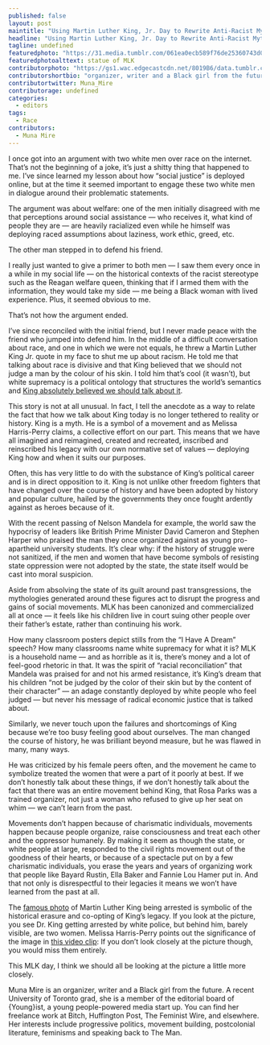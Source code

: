```yaml
---
published: false
layout: post
maintitle: "Using Martin Luther King, Jr. Day to Rewrite Anti-Racist Mythology - {Young}ist"
headline: "Using Martin Luther King, Jr. Day to Rewrite Anti-Racist Mythology"
tagline: undefined
featuredphoto: "https://31.media.tumblr.com/061ea0ecb589f76de25360743d07a5f2/tumblr_inline_mzs8fgHq2a1rkj9dw.jpg"
featuredphotoalttext: statue of MLK
contributorphoto: "https://gs1.wac.edgecastcdn.net/8019B6/data.tumblr.com/8cc8684d2bb3755277e5eacb94fc6d45/tumblr_inline_mmx4nrdROH1rkj9dw.jpg"
contributorshortbio: "organizer, writer and a Black girl from the future"
contributortwitter: Muna_Mire
contributorage: undefined
categories: 
  - editors
tags: 
  - Race
contributors: 
  - Muna Mire
---
```


I once got into an argument with two white men over race on the internet. That’s not the beginning of a joke, it’s just a shitty thing that happened to me. I’ve since learned my lesson about how “social justice” is deployed online, but at the time it seemed important to engage these two white men in dialogue around their problematic statements.

The argument was about welfare: one of the men initially disagreed with me that perceptions around social assistance — who receives it, what kind of people they are — are heavily racialized even while he himself was deploying raced assumptions about laziness, work ethic, greed, etc.

The other man stepped in to defend his friend.

I really just wanted to give a primer to both men — I saw them every once in a while in my social life — on the historical contexts of the racist stereotype such as the Reagan welfare queen, thinking that if I armed them with the information, they would take my side — me being a Black woman with lived experience. Plus, it seemed obvious to me.

That’s not how the argument ended.

I’ve since reconciled with the initial friend, but I never made peace with the friend who jumped into defend him. In the middle of a difficult conversation about race, and one in which we were not equals, he threw a Martin Luther King Jr. quote in my face to shut me up about racism. He told me that talking about race is divisive and that King believed that we should not judge a man by the colour of his skin. I told him that’s cool (it wasn’t), but white supremacy is a political ontology that structures the world’s semantics and [King absolutely believed we should talk about it](http://beybad.tumblr.com/post/15775428964/the-mlk-thats-never-quoted).

This story is not at all unusual. In fact, I tell the anecdote as a way to relate the fact that how we talk about King today is no longer tethered to reality or history. King is a myth. He is a symbol of a movement and as Melissa Harris-Perry claims, a collective effort on our part. This means that we have all imagined and reimagined, created and recreated, inscribed and reinscribed his legacy with our own normative set of values — deploying King how and when it suits our purposes.

Often, this has very little to do with the substance of King’s political career and is in direct opposition to it. King is not unlike other freedom fighters that have changed over the course of history and have been adopted by history and popular culture, hailed by the governments they once fought ardently against as heroes because of it.

With the recent passing of Nelson Mandela for example, the world saw the hypocrisy of leaders like British Prime Minister David Cameron and Stephen Harper who praised the man they once organized against as young pro-apartheid university students. It’s clear why: if the history of struggle were not sanitized, if the men and women that have become symbols of resisting state oppression were not adopted by the state, the state itself would be cast into moral suspicion.

Aside from absolving the state of its guilt around past transgressions, the mythologies generated around these figures act to disrupt the progress and gains of social movements. MLK has been canonized and commercialized all at once — it feels like his children live in court suing other people over their father’s estate, rather than continuing his work.

How many classroom posters depict stills from the “I Have A Dream” speech? How many classrooms name white supremacy for what it is? MLK is a household name — and as horrible as it is, there’s money and a lot of feel-good rhetoric in that. It was the spirit of “racial reconciliation” that Mandela was praised for and not his armed resistance, it’s King’s dream that his children “not be judged by the color of their skin but by the content of their character” — an adage constantly deployed by white people who feel judged — but never his message of radical economic justice that is talked about.

Similarly, we never touch upon the failures and shortcomings of King because we’re too busy feeling good about ourselves. The man changed the course of history, he was brilliant beyond measure, but he was flawed in many, many ways.

He was criticized by his female peers often, and the movement he came to symbolize treated the women that were a part of it poorly at best. If we don’t honestly talk about these things, if we don’t honestly talk about the fact that there was an entire movement behind King, that Rosa Parks was a trained organizer, not just a woman who refused to give up her seat on whim — we can’t learn from the past.

Movements don’t happen because of charismatic individuals, movements happen because people organize, raise consciousness and treat each other and the oppressor humanely. By making it seem as though the state, or white people at large, responded to the civil rights movement out of the goodness of their hearts, or because of a spectacle put on by a few charismatic individuals, you erase the years and years of organizing work that people like Bayard Rustin, Ella Baker and Fannie Lou Hamer put in. And that not only is disrespectful to their legacies it means we won’t have learned from the past at all.

The [famous photo](http://practicallyhistorical.net/2012/01/16/learn-about-martin-luther-king-jr/) of Martin Luther King being arrested is symbolic of the historical erasure and co-opting of King’s legacy. If you look at the picture, you see Dr. King getting arrested by white police, but behind him, barely visible, are two women. Melissa Harris-Perry points out the significance of the image in [this video clip](http://shine.forharriet.com/2014/01/watch-melissa-harris-perry-on-legacy-of.html): If you don’t look closely at the picture though, you would miss them entirely.

This MLK day, I think we should all be looking at the picture a little more closely.

Muna Mire is an organizer, writer and a Black girl from the future. A recent University of Toronto grad, she is a member of the editorial board of {Young}ist, a young people-powered media start up. You can find her freelance work at Bitch, Huffington Post, The Feminist Wire, and elsewhere. Her interests include progressive politics, movement building, postcolonial literature, feminisms and speaking back to The Man.
